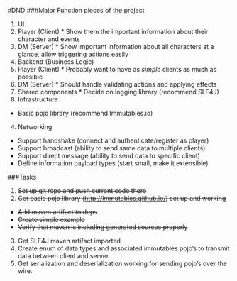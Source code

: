 #DND
###Major Function pieces of the project
1. UI  
  1. Player (Client)
    * Show them the important information about their character and events
  2. DM (Server)
    * Show important information about all characters at a glance, allow triggering actions easily
2. Backend (Business Logic)  
  1. Player (Client)
    * Probably want to have as _simple_ clients as much as possible
  2. DM (Server)
    * Should handle validating actions and applying effects
  3. Shared components
    * Decide on logging library (recommend SLF4J)
3. Infrastructure  
  * Basic pojo library (recommend Immutables.io)
4. Networking
  * Support handshake (connect and authenticate/register as player)
  * Support broadcast (ability to send same data to multiple clients)
  * Support direct message (ability to send data to specific client)
  * Define information payload types (start small, make it extensible)

###Tasks
1. ~~Set up git repo and push current code there~~
2. ~~Get basic pojo library (http://immutables.github.io/) set up and working~~
  * ~~Add maven artifact to deps~~
  * ~~Create simple example~~
  * ~~Verify that maven is including generated sources properly~~
3. Get SLF4J maven artifact imported
4. Create enum of data types and associated immutables pojo’s to transmit data between client and server.  
5. Get serialization and deserialization working for sending pojo’s over the wire.
